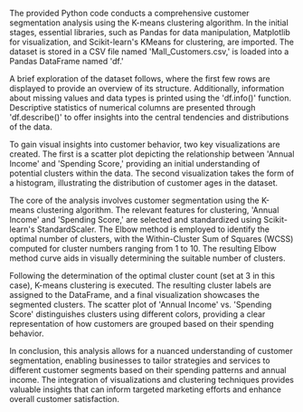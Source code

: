 The provided Python code conducts a comprehensive customer segmentation analysis using the K-means clustering algorithm. In the initial stages, essential libraries, such as Pandas for data manipulation, Matplotlib for visualization, and Scikit-learn's KMeans for clustering, are imported. The dataset is  stored in a CSV file named 'Mall_Customers.csv,' is loaded into a Pandas DataFrame named 'df.'

A brief exploration of the dataset follows, where the first few rows are displayed to provide an overview of its structure. Additionally, information about missing values and data types is printed using the 'df.info()' function. Descriptive statistics of numerical columns are presented through 'df.describe()' to offer insights into the central tendencies and distributions of the data.

To gain visual insights into customer behavior, two key visualizations are created. The first is a scatter plot depicting the relationship between 'Annual Income' and 'Spending Score,' providing an initial understanding of potential clusters within the data. The second visualization takes the form of a histogram, illustrating the distribution of customer ages in the dataset.

The core of the analysis involves customer segmentation using the K-means clustering algorithm. The relevant features for clustering, 'Annual Income' and 'Spending Score,' are selected and standardized using Scikit-learn's StandardScaler. The Elbow method is employed to identify the optimal number of clusters, with the Within-Cluster Sum of Squares (WCSS) computed for cluster numbers ranging from 1 to 10. The resulting Elbow method curve aids in visually determining the suitable number of clusters.

Following the determination of the optimal cluster count (set at 3 in this case), K-means clustering is executed. The resulting cluster labels are assigned to the DataFrame, and a final visualization showcases the segmented clusters. The scatter plot of 'Annual Income' vs. 'Spending Score' distinguishes clusters using different colors, providing a clear representation of how customers are grouped based on their spending behavior.

In conclusion, this analysis allows for a nuanced understanding of customer segmentation, enabling businesses to tailor strategies and services to different customer segments based on their spending patterns and annual income. The integration of visualizations and clustering techniques provides valuable insights that can inform targeted marketing efforts and enhance overall customer satisfaction.
